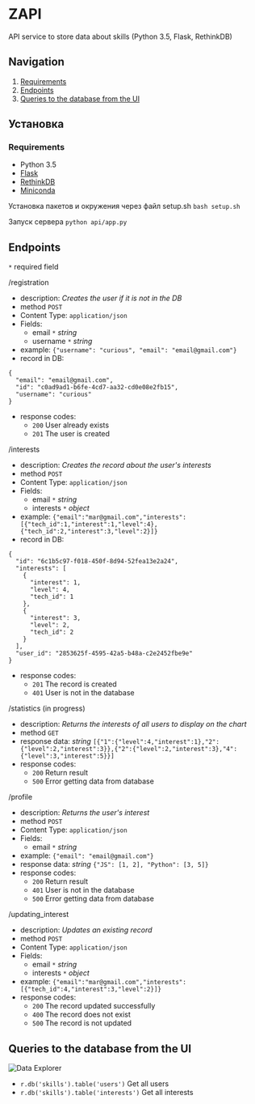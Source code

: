 # ZAPI
API service to store data about skills (Python 3.5, Flask, RethinkDB)

## Navigation
1. [Requirements](#requirements)
2. [Endpoints](#endpoints)
3. [Queries to the database from the UI](#queries-to-the-database-from-the-ui)

## Установка
### Requirements
* Python 3.5
* [Flask](http://flask.pocoo.org/)
* [RethinkDB](https://www.rethinkdb.com/)
* [Miniconda](http://conda.pydata.org/miniconda.html)

Установка пакетов и окружения через файл setup.sh `bash setup.sh`

Запуск сервера `python api/app.py`

## Endpoints
`*` required field

/registration

* description: _Creates the user if it is not in the DB_
* method `POST`
* Content Type: `application/json`
* Fields:
    * email `*` _string_
    * username `*` _string_
* example: `{"username": "curious", "email": "email@gmail.com"}`
* record in DB:
```
{
  "email": "email@gmail.com",
  "id": "c0ad9ad1-b6fe-4cd7-aa32-cd0e08e2fb15",
  "username": "curious"
}
```
* response codes:
    * `200` User already exists
    * `201` The user is created

/interests
* description: _Creates the record about the user's interests_
* method `POST`
* Content Type: `application/json`
* Fields:
    * email `*` _string_
    * interests `*` _object_
* example: `{"email":"mar@gmail.com","interests":[{"tech_id":1,"interest":1,"level":4},{"tech_id":2,"interest":3,"level":2}]}`
* record in DB:
```
{
  "id": "6c1b5c97-f018-450f-8d94-52fea13e2a24",
  "interests": [
    {
      "interest": 1,
      "level": 4,
      "tech_id": 1
    },
    {
      "interest": 3,
      "level": 2,
      "tech_id": 2
    }
  ],
  "user_id": "2853625f-4595-42a5-b48a-c2e2452fbe9e"
}
```
* response codes:
    * `201` The record is created
    * `401` User is not in the database

/statistics (in progress)
* description: _Returns the interests of all users to display on the chart_
* method `GET`
* response data: _string_ `[{"1":{"level":4,"interest":1},"2":{"level":2,"interest":3}},{"2":{"level":2,"interest":3},"4":{"level":3,"interest":5}}]`
* response codes:
    * `200` Return result
    * `500` Error getting data from database

/profile
* description: _Returns the user's interest_
* method `POST`
* Content Type: `application/json`
* Fields:
    * email `*` _string_
* example: `{"email": "email@gmail.com"}`
* response data: _string_ `{"JS": [1, 2], "Python": [3, 5]}`
* response codes:
    * `200` Return result
    * `401` User is not in the database
    * `500` Error getting data from database

/updating_interest
* description: _Updates an existing record_
* method `POST`
* Content Type: `application/json`
* Fields:
    * email `*` _string_
    * interests `*` _object_
* example: `{"email":"mar@gmail.com","interests":[{"tech_id":4,"interest":3,"level":2}]}`
* response codes:
    * `200` The record updated successfully
    * `400` The record does not exist
    * `500` The record is not updated

## Queries to the database from the UI
![Data Explorer](https://snag.gy/sPTCVS.jpg)
* `r.db('skills').table('users')` Get all users
* `r.db('skills').table('interests')` Get all interests
